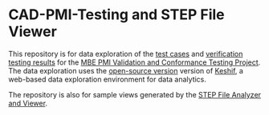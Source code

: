 # CAD-PMI-Testing and STEP File Viewer

This repository is for data exploration of the [test cases](https://pages.nist.gov/CAD-PMI-Testing/models.html) and [verification testing results](https://pages.nist.gov/CAD-PMI-Testing/results.html) for the [MBE PMI Validation and Conformance Testing Project](https://www.nist.gov/el/systems-integration-division-73400/mbe-pmi-validation-and-conformance-testing).  The data exploration uses the [open-source version](https://github.com/adilyalcin/Keshif) version of [Keshif](http://keshif.me/), a web-based data exploration environment for data analytics.

The repository is also for sample views generated by the [STEP File Analyzer and Viewer](https://www.nist.gov/services-resources/software/step-file-analyzer-and-viewer).
